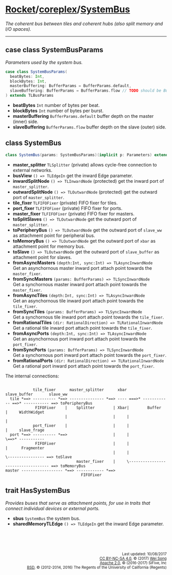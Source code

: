 [Rocket](../Readme.md)/[coreplex](../coreplex.md)/[SystemBus](https://github.com/freechipsproject/rocket-chip/blob/master/src/main/scala/coreplex/SystemBus.scala)
========================
*The coherent bus between tiles and coherent hubs (also split memory and I/O spaces).*

**********************

## case class SystemBusParams
*Parameters used by the system bus.*

~~~scala
case class SystemBusParams(
  beatBytes: Int,
  blockBytes: Int,
  masterBuffering: BufferParams = BufferParams.default,
  slaveBuffering: BufferParams = BufferParams.flow // TODO should be BufferParams.none on BCE
) extends TLBusParams
~~~

+ **beatBytes** `Int` number of bytes per beat.
+ **blockBytes** `Int` number of bytes per burst.
+ **masterBuffering** `BufferParams.default` buffer depth on the master (inner) side.
+ **slaveBuffering** `BufferParams.flow` buffer depth on the slave (outer) side.

## class SystemBus

~~~scala
class SystemBus(params: SystemBusParams)(implicit p: Parameters) extends TLBusWrapper(params)
~~~

+ **master_splitter** `TLSplitter` (private) allows cycle-free connection to external networks.
+ **busView** `() => TLEdgeIn` get the inward Edge parameter.
+ **inwardSplitNode** `() => TLInwardNode` (protected) get the inward port of `master_splitter`.
+ **outwardSplitNode** `() => TLOutwardNode` (protected) get the outward port of `master_splitter`.
+ **tile_fixer** `TLFIFOFixer` (private) FIFO fixer for tiles.
+ **port_fixer** `TLFIFOFixer` (private) FIFO fixer for ports.
+ **master_fixer** `TLFIFOFixer` (private) FIFO fixer for masters.
+ **toSplitSlaves** `() => TLOutwardNode` get the outward port of `master_splitter`.
+ **toPeripheryBus** `() => TLOutwardNode` get the outward port of `slave_ww` as attachment point for peripheral bus.
+ **toMemoryBus** `() => TLOutwardNode` get the outward port of `xbar` as attachment point for memory bus.
+ **toSlave** `() => TLOutwardNode` get the outward port of `slave_buffer` as attachment point for slaves.
+ **fromAsyncMasters** `(depth:Int, sync:Int) => TLAsyncInwardNode`<br>
  Get an asynchornous master inward port attach point towards the `master_fixer`.
+ **fromSyncMasters** `(params: BufferParams) => TLSyncInwardNode`<br>
  Get a synchornous master inward port attach point towards the `master_fixer`.
+ **fromAsyncTiles** `(depth:Int, sync:Int) => TLAsyncInwardNode`<br>
  Get an asynchornous tile inward port attach point towards the `tile_fixer`.
+ **fromSyncTiles** `(params: BufferParams) => TLSyncInwardNode`<br>
  Get a synchornous tile inward port attach point towards the `tile_fixer`.
+ **fromRationalTiles** `(dir: RationalDirection) => TLRationalInwardNode`<br>
  Get a rational tile inward port attach point towards the `tile_fixer`.
+ **fromAsyncPorts** `(depth:Int, sync:Int) => TLAsyncInwardNode`<br>
  Get an asynchornous port inward port attach point towards the `port_fixer`.
+ **fromSyncPorts** `(params: BufferParams) => TLSyncInwardNode`<br>
  Get a synchornous port inward port attach point towards the `port_fixer`.
+ **fromRationalPorts** `(dir: RationalDirection) => TLRationalInwardNode`<br>
  Get a rational port inward port attach point towards the `port_fixer`.

The internal connections:
~~~

            tile_fixer      master_splitter      xbar       slave_buffer       slave_ww
  tile *==> ---------- *==> --------------- *==> ---- ===>* ------------ ==>* ----------- ==> toPeripheryBus
             FIFOFixer    |    Splitter        | Xbar|        Buffer    |     WidthWidget
                          |                    |     |                  |
            port_fixer    |                    |     |                  |     slave_frage
  port *==> ---------- *==>                    |     |                  \==>* -----------
             FIFOFixer                         |     |                  |      Fragmenter
                                               |     |                  \---------------- ==> toSlave
                               master_fixer    |     \----------------------------------- ==> toMemoryBus
master ------------------ *==> ------------ *==>
                                 FIFOFixer
~~~

## trait HasSystemBus
*Provides buses that serve as attachment points, for use in traits that connect individual devices or external ports.*

+ **sbus** `SystemBus` the system bus.
+ **sharedMemoryTLEdge** `() => TLEdgeIn` get the inward Edge parameter.


<br><br><br><p align="right">
<sub>
Last updated: 10/08/2017<br>
[CC BY-NC-SA 4.0](https://creativecommons.org/licenses/by-nc-sa/4.0/), &copy; (2017) [Wei Song](mailto:wsong83@gmail.com)<br>
[Apache 2.0](https://github.com/freechipsproject/rocket-chip/blob/master/LICENSE.SiFive), &copy; (2016-2017) SiFive, Inc<br>
[BSD](https://github.com/freechipsproject/rocket-chip/blob/master/LICENSE.Berkeley), &copy; (2012-2014, 2016) The Regents of the University of California (Regents)
</sub>
</p>
